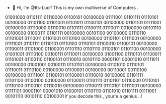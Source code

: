 - 👋 Hi, I’m @Its-Lucif
This is my own multiverse of Computers .

01001000 01101111 01110000 01100101 00100000 01111001 01101111 01110101 00100000 01101100 01101001 01101011 01100101 00100000 01101101 01111001 00100000 01110000 01110010 01101111 01100111 01110011 00100000 00101110 00100000 01000111 01101111 00100000 00101100 00100000 01110110 01101001 01110011 01101001 01110100 00100000 01101101 01111001 00100000 01111001 01101111 01110101 01110100 01110101 01100010 01100101 00100000 01100011 01101000 01100001 01101110 01101110 01100101 01101100 00100000 01001001 01110100 00100111 01110011 00100000 01001100 01110101 01100011 01101001 01100110 01100101 01110010 00101110 00001101 00001010 01111011 00100000 01001001 00100111 01101101 00100000 01101010 01110101 01110011 01110100 00100000 01100001 00100000 00110001 00110100 00100000 01111001 01100101 01100001 01110010 00100000 01101111 01101100 01100100 00100000 01100011 01101111 01101101 01110000 01110101 01110100 01100101 01110010 00100000 01100111 01110101 01111001 00100000 01111101 00001101 00001010 01000101 01101110 01101010 01101111 01111001 00101110 00101110 00100001
if you decode this , your'e a genius ..!

